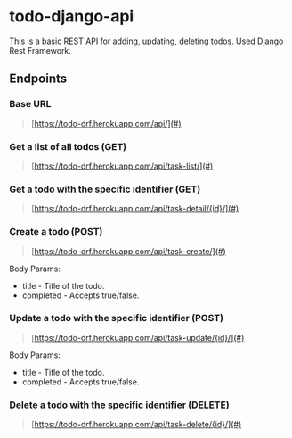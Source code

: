 # todo-django-api
This is a basic REST API for adding, updating, deleting todos. Used Django Rest Framework.

## Endpoints

### Base URL
> [https://todo-drf.herokuapp.com/api/](#)

### Get a list of all todos (GET)
> [https://todo-drf.herokuapp.com/api/task-list/](#)

### Get a todo with the specific identifier (GET)
> [https://todo-drf.herokuapp.com/api/task-detail/{id}/](#)

### Create a todo (POST)
> [https://todo-drf.herokuapp.com/api/task-create/](#)

Body Params:
- title - Title of the todo.
- completed - Accepts true/false.

### Update a todo with the specific identifier (POST)
> [https://todo-drf.herokuapp.com/api/task-update/{id}/](#)

Body Params:
- title - Title of the todo.
- completed - Accepts true/false.

### Delete a todo with the specific identifier (DELETE)
> [https://todo-drf.herokuapp.com/api/task-delete/{id}/](#)
